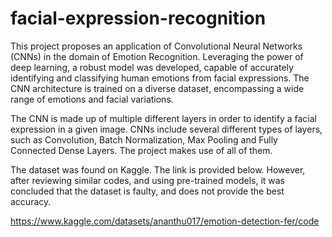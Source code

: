 # facial-expression-recognition

This project proposes an application of Convolutional Neural Networks (CNNs) in the domain of Emotion Recognition. Leveraging the power of deep learning, a robust model was developed, capable of accurately identifying and classifying human emotions from facial expressions. The CNN architecture is trained on a diverse dataset, encompassing a wide range of emotions and facial variations.

The CNN is made up of multiple different layers in order to identify a facial expression in a given image. CNNs include several different types of layers, such as Convolution, Batch Normalization, Max Pooling and Fully Connected Dense Layers. The project makes use of all of them.

The dataset was found on Kaggle. The link is provided below. However, after reviewing similar codes, and using pre-trained models, it was concluded that the dataset is faulty, and does not provide the best accuracy. 

https://www.kaggle.com/datasets/ananthu017/emotion-detection-fer/code
